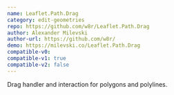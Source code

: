 ```yaml
---
name: Leaflet.Path.Drag
category: edit-geometries
repo: https://github.com/w8r/Leaflet.Path.Drag
author: Alexander Milevski
author-url: https://github.com/w8r/
demo: https://milevski.co/Leaflet.Path.Drag
compatible-v0:
compatible-v1: true
compatible-v2: false
---
```


Drag handler and interaction for polygons and polylines.

